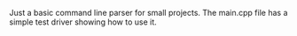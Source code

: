 Just a basic command line parser for small projects.
The main.cpp file has a simple test driver showing how to use it.
